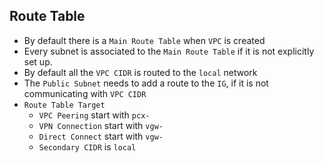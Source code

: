 ## Route Table

- By default there is a `Main Route Table` when `VPC` is created
- Every subnet is associated to the `Main Route Table` if it is not explicitly set up.
- By default all the `VPC CIDR` is routed to the `local` network
- The `Public Subnet` needs to add a route to the `IG`, if it is not communicating with `VPC CIDR`
- `Route Table Target`
  - `VPC Peering` start with `pcx-`
  - `VPN Connection` start with `vgw-`
  - `Direct Connect` start with `vgw-`
  - `Secondary CIDR` is `local`

